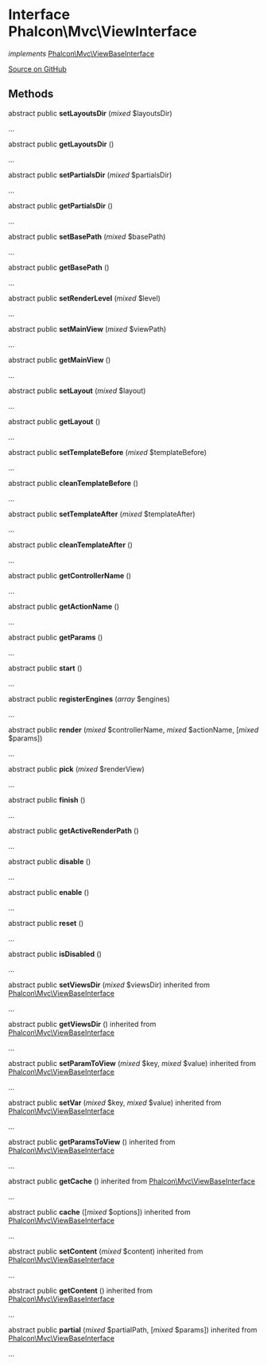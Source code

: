 # Interface **Phalcon\\Mvc\\ViewInterface**

*implements* [Phalcon\Mvc\ViewBaseInterface](/[[language]]/[[version]]/api/Phalcon_Mvc_ViewBaseInterface)

<a href="https://github.com/phalcon/cphalcon/blob/master/phalcon/mvc/viewinterface.zep" class="btn btn-default btn-sm">Source on GitHub</a>

## Methods

abstract public **setLayoutsDir** (*mixed* $layoutsDir)

...

abstract public **getLayoutsDir** ()

...

abstract public **setPartialsDir** (*mixed* $partialsDir)

...

abstract public **getPartialsDir** ()

...

abstract public **setBasePath** (*mixed* $basePath)

...

abstract public **getBasePath** ()

...

abstract public **setRenderLevel** (*mixed* $level)

...

abstract public **setMainView** (*mixed* $viewPath)

...

abstract public **getMainView** ()

...

abstract public **setLayout** (*mixed* $layout)

...

abstract public **getLayout** ()

...

abstract public **setTemplateBefore** (*mixed* $templateBefore)

...

abstract public **cleanTemplateBefore** ()

...

abstract public **setTemplateAfter** (*mixed* $templateAfter)

...

abstract public **cleanTemplateAfter** ()

...

abstract public **getControllerName** ()

...

abstract public **getActionName** ()

...

abstract public **getParams** ()

...

abstract public **start** ()

...

abstract public **registerEngines** (*array* $engines)

...

abstract public **render** (*mixed* $controllerName, *mixed* $actionName, [*mixed* $params])

...

abstract public **pick** (*mixed* $renderView)

...

abstract public **finish** ()

...

abstract public **getActiveRenderPath** ()

...

abstract public **disable** ()

...

abstract public **enable** ()

...

abstract public **reset** ()

...

abstract public **isDisabled** ()

...

abstract public **setViewsDir** (*mixed* $viewsDir) inherited from [Phalcon\Mvc\ViewBaseInterface](/[[language]]/[[version]]/api/Phalcon_Mvc_ViewBaseInterface)

...

abstract public **getViewsDir** () inherited from [Phalcon\Mvc\ViewBaseInterface](/[[language]]/[[version]]/api/Phalcon_Mvc_ViewBaseInterface)

...

abstract public **setParamToView** (*mixed* $key, *mixed* $value) inherited from [Phalcon\Mvc\ViewBaseInterface](/[[language]]/[[version]]/api/Phalcon_Mvc_ViewBaseInterface)

...

abstract public **setVar** (*mixed* $key, *mixed* $value) inherited from [Phalcon\Mvc\ViewBaseInterface](/[[language]]/[[version]]/api/Phalcon_Mvc_ViewBaseInterface)

...

abstract public **getParamsToView** () inherited from [Phalcon\Mvc\ViewBaseInterface](/[[language]]/[[version]]/api/Phalcon_Mvc_ViewBaseInterface)

...

abstract public **getCache** () inherited from [Phalcon\Mvc\ViewBaseInterface](/[[language]]/[[version]]/api/Phalcon_Mvc_ViewBaseInterface)

...

abstract public **cache** ([*mixed* $options]) inherited from [Phalcon\Mvc\ViewBaseInterface](/[[language]]/[[version]]/api/Phalcon_Mvc_ViewBaseInterface)

...

abstract public **setContent** (*mixed* $content) inherited from [Phalcon\Mvc\ViewBaseInterface](/[[language]]/[[version]]/api/Phalcon_Mvc_ViewBaseInterface)

...

abstract public **getContent** () inherited from [Phalcon\Mvc\ViewBaseInterface](/[[language]]/[[version]]/api/Phalcon_Mvc_ViewBaseInterface)

...

abstract public **partial** (*mixed* $partialPath, [*mixed* $params]) inherited from [Phalcon\Mvc\ViewBaseInterface](/[[language]]/[[version]]/api/Phalcon_Mvc_ViewBaseInterface)

...